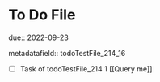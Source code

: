# To Do File

due:: 2022-09-23

metadatafield:: todoTestFile_214_16

- [ ] Task of todoTestFile_214 1 [[Query me]]
